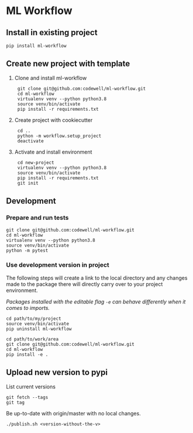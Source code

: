 # ML Workflow

## Install in existing project

    pip install ml-workflow

## Create new project with template
1. Clone and install ml-workflow

        git clone git@github.com:codewell/ml-workflow.git
        cd ml-workflow
        virtualenv venv --python python3.8
        source venv/bin/activate
        pip install -r requirements.txt

2. Create project with cookiecutter

        cd ..
        python -m workflow.setup_project
        deactivate

3. Activate and install environment

        cd new-project
        virtualenv venv --python python3.8
        source venv/bin/activate
        pip install -r requirements.txt
        git init

## Development

### Prepare and run tests

    git clone git@github.com:codewell/ml-workflow.git
    cd ml-workflow
    virtualenv venv --python python3.8
    source venv/bin/activate
    python -m pytest

### Use development version in project
The following steps will create a link to the local directory and any changes made to the package there will directly carry over to your project environment.

_Packages installed with the editable flag `-e` can behave differently when it comes to imports._

    cd path/to/my/project
    source venv/bin/activate
    pip uninstall ml-workflow

    cd path/to/work/area
    git clone git@github.com:codewell/ml-workflow.git
    cd ml-workflow
    pip install -e .

## Upload new version to pypi
List current versions

    git fetch --tags
    git tag

Be up-to-date with origin/master with no local changes.

    ./publish.sh <version-without-the-v>
